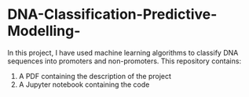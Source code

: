 # DNA-Classification-Predictive-Modelling-
In this project, I have used machine learning algorithms to classify DNA sequences into promoters and non-promoters.
This repository contains:
1. A PDF containing the description of the project
2. A Jupyter notebook containing the code
